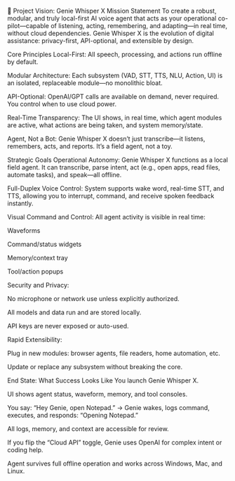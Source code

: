 🚀 Project Vision: Genie Whisper X
Mission Statement
To create a robust, modular, and truly local-first AI voice agent that acts as your operational co-pilot—capable of listening, acting, remembering, and adapting—in real time, without cloud dependencies. Genie Whisper X is the evolution of digital assistance: privacy-first, API-optional, and extensible by design.

Core Principles
Local-First: All speech, processing, and actions run offline by default.

Modular Architecture: Each subsystem (VAD, STT, TTS, NLU, Action, UI) is an isolated, replaceable module—no monolithic bloat.

API-Optional: OpenAI/GPT calls are available on demand, never required. You control when to use cloud power.

Real-Time Transparency: The UI shows, in real time, which agent modules are active, what actions are being taken, and system memory/state.

Agent, Not a Bot: Genie Whisper X doesn’t just transcribe—it listens, remembers, acts, and reports. It’s a field agent, not a toy.

Strategic Goals
Operational Autonomy:
Genie Whisper X functions as a local field agent. It can transcribe, parse intent, act (e.g., open apps, read files, automate tasks), and speak—all offline.

Full-Duplex Voice Control:
System supports wake word, real-time STT, and TTS, allowing you to interrupt, command, and receive spoken feedback instantly.

Visual Command and Control:
All agent activity is visible in real time:

Waveforms

Command/status widgets

Memory/context tray

Tool/action popups

Security and Privacy:

No microphone or network use unless explicitly authorized.

All models and data run and are stored locally.

API keys are never exposed or auto-used.

Rapid Extensibility:

Plug in new modules: browser agents, file readers, home automation, etc.

Update or replace any subsystem without breaking the core.

End State: What Success Looks Like
You launch Genie Whisper X.

UI shows agent status, waveform, memory, and tool consoles.

You say: “Hey Genie, open Notepad.”
→ Genie wakes, logs command, executes, and responds: “Opening Notepad.”

All logs, memory, and context are accessible for review.

If you flip the “Cloud API” toggle, Genie uses OpenAI for complex intent or coding help.

Agent survives full offline operation and works across Windows, Mac, and Linux.
